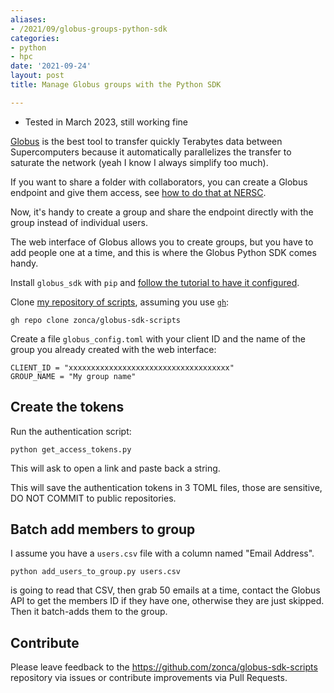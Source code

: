 ```yaml
---
aliases:
- /2021/09/globus-groups-python-sdk
categories:
- python
- hpc
date: '2021-09-24'
layout: post
title: Manage Globus groups with the Python SDK

---
```


* Tested in March 2023, still working fine

[Globus](https://globus.org) is the best tool to transfer quickly Terabytes data between Supercomputers because it automatically parallelizes the transfer to saturate the network (yeah I know I always simplify too much).

If you want to share a folder with collaborators, you can create a Globus endpoint and give them access, see [how to do that at NERSC](https://docs.nersc.gov/services/globus/#sharing-data-with-globus).

Now, it's handy to create a group and share the endpoint directly with the group instead of individual users.

The web interface of Globus allows you to create groups, but you have to add people one at a time, and this is where the Globus Python SDK comes handy.

Install `globus_sdk` with `pip` and [follow the tutorial to have it configured](https://globus-sdk-python.readthedocs.io/en/stable/tutorial.html).

Clone [my repository of scripts](https://github.com/zonca/globus-sdk-scripts), assuming you use [`gh`](https://cli.github.com/):

    gh repo clone zonca/globus-sdk-scripts

Create a file `globus_config.toml` with your client ID and the name of the group you already created with the web interface:

    CLIENT_ID = "xxxxxxxxxxxxxxxxxxxxxxxxxxxxxxxxxxxx"
    GROUP_NAME = "My group name"

## Create the tokens

Run the authentication script:

    python get_access_tokens.py

This will ask to open a link and paste back a string.

This will save the authentication tokens in 3 TOML files, those are sensitive, DO NOT COMMIT to public repositories.

## Batch add members to group

I assume you have a `users.csv` file with a column named "Email Address".

    python add_users_to_group.py users.csv

is going to read that CSV, then grab 50 emails at a time, contact the Globus API to get the members ID if they have one, otherwise they are just skipped.
Then it batch-adds them to the group.

## Contribute

Please leave feedback to the <https://github.com/zonca/globus-sdk-scripts> repository via issues or contribute improvements via Pull Requests.
